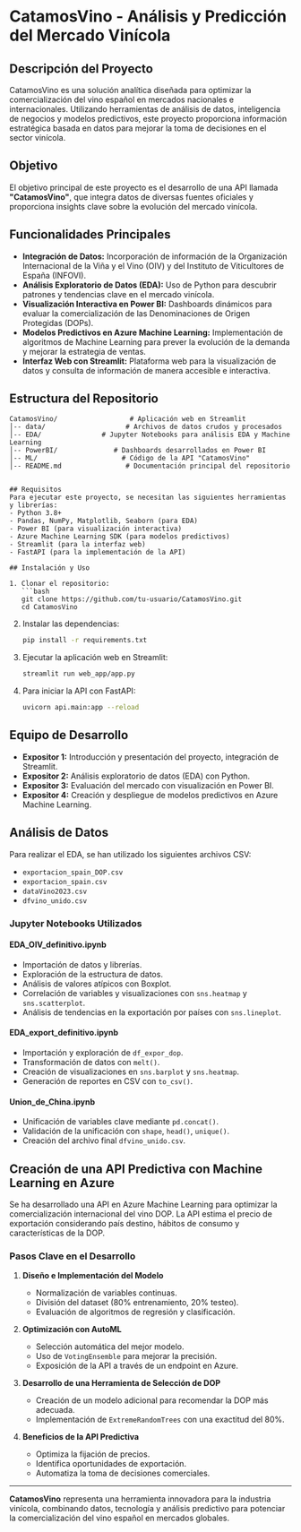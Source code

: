 # CatamosVino - Análisis y Predicción del Mercado Vinícola

## Descripción del Proyecto
CatamosVino es una solución analítica diseñada para optimizar la comercialización del vino español en mercados nacionales e internacionales. Utilizando herramientas de análisis de datos, inteligencia de negocios y modelos predictivos, este proyecto proporciona información estratégica basada en datos para mejorar la toma de decisiones en el sector vinícola.

## Objetivo
El objetivo principal de este proyecto es el desarrollo de una API llamada **"CatamosVino"**, que integra datos de diversas fuentes oficiales y proporciona insights clave sobre la evolución del mercado vinícola.

## Funcionalidades Principales
- **Integración de Datos:** Incorporación de información de la Organización Internacional de la Viña y el Vino (OIV) y del Instituto de Viticultores de España (INFOVI).
- **Análisis Exploratorio de Datos (EDA):** Uso de Python para descubrir patrones y tendencias clave en el mercado vinícola.
- **Visualización Interactiva en Power BI:** Dashboards dinámicos para evaluar la comercialización de las Denominaciones de Origen Protegidas (DOPs).
- **Modelos Predictivos en Azure Machine Learning:** Implementación de algoritmos de Machine Learning para prever la evolución de la demanda y mejorar la estrategia de ventas.
- **Interfaz Web con Streamlit:** Plataforma web para la visualización de datos y consulta de información de manera accesible e interactiva.

## Estructura del Repositorio
```
CatamosVino/                  # Aplicación web en Streamlit
│-- data/                    # Archivos de datos crudos y procesados
│-- EDA/               # Jupyter Notebooks para análisis EDA y Machine Learning
│-- PowerBI/              # Dashboards desarrollados en Power BI
│-- ML/                     # Código de la API "CatamosVino"
│-- README.md                # Documentación principal del repositorio


## Requisitos
Para ejecutar este proyecto, se necesitan las siguientes herramientas y librerías:
- Python 3.8+
- Pandas, NumPy, Matplotlib, Seaborn (para EDA)
- Power BI (para visualización interactiva)
- Azure Machine Learning SDK (para modelos predictivos)
- Streamlit (para la interfaz web)
- FastAPI (para la implementación de la API)

## Instalación y Uso

1. Clonar el repositorio:
   ```bash
   git clone https://github.com/tu-usuario/CatamosVino.git
   cd CatamosVino
   ```
2. Instalar las dependencias:
   ```bash
   pip install -r requirements.txt
   ```
3. Ejecutar la aplicación web en Streamlit:
   ```bash
   streamlit run web_app/app.py
   ```
4. Para iniciar la API con FastAPI:
   ```bash
   uvicorn api.main:app --reload
   ```

## Equipo de Desarrollo
- **Expositor 1:** Introducción y presentación del proyecto, integración de Streamlit.
- **Expositor 2:** Análisis exploratorio de datos (EDA) con Python.
- **Expositor 3:** Evaluación del mercado con visualización en Power BI.
- **Expositor 4:** Creación y despliegue de modelos predictivos en Azure Machine Learning.

## Análisis de Datos

Para realizar el EDA, se han utilizado los siguientes archivos CSV:
- `exportacion_spain_DOP.csv`
- `exportacion_spain.csv`
- `dataVino2023.csv`
- `dfvino_unido.csv`

### **Jupyter Notebooks Utilizados**

#### **EDA_OIV_definitivo.ipynb**
- Importación de datos y librerías.
- Exploración de la estructura de datos.
- Análisis de valores atípicos con Boxplot.
- Correlación de variables y visualizaciones con `sns.heatmap` y `sns.scatterplot`.
- Análisis de tendencias en la exportación por países con `sns.lineplot`.

#### **EDA_export_definitivo.ipynb**
- Importación y exploración de `df_expor_dop`.
- Transformación de datos con `melt()`.
- Creación de visualizaciones en `sns.barplot` y `sns.heatmap`.
- Generación de reportes en CSV con `to_csv()`.

#### **Union_de_China.ipynb**
- Unificación de variables clave mediante `pd.concat()`.
- Validación de la unificación con `shape`, `head()`, `unique()`.
- Creación del archivo final `dfvino_unido.csv`.

## Creación de una API Predictiva con Machine Learning en Azure

Se ha desarrollado una API en Azure Machine Learning para optimizar la comercialización internacional del vino DOP. La API estima el precio de exportación considerando país destino, hábitos de consumo y características de la DOP.

### **Pasos Clave en el Desarrollo**
1. **Diseño e Implementación del Modelo**
   - Normalización de variables continuas.
   - División del dataset (80% entrenamiento, 20% testeo).
   - Evaluación de algoritmos de regresión y clasificación.

2. **Optimización con AutoML**
   - Selección automática del mejor modelo.
   - Uso de `VotingEnsemble` para mejorar la precisión.
   - Exposición de la API a través de un endpoint en Azure.

3. **Desarrollo de una Herramienta de Selección de DOP**
   - Creación de un modelo adicional para recomendar la DOP más adecuada.
   - Implementación de `ExtremeRandomTrees` con una exactitud del 80%.

4. **Beneficios de la API Predictiva**
   - Optimiza la fijación de precios.
   - Identifica oportunidades de exportación.
   - Automatiza la toma de decisiones comerciales.

---
**CatamosVino** representa una herramienta innovadora para la industria vinícola, combinando datos, tecnología y análisis predictivo para potenciar la comercialización del vino español en mercados globales.

